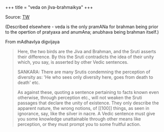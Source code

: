 +++
title = "veda on jIva-brahmaikya"
+++

Source: [TW](https://www.youtube.com/watch?v=GOGDiKbYm4Y)

(Described elsewhere - veda is the only pramANa for brahman being prior to the opertion of pratyaxa and anumAna; anubhava being brahman itself.)

From mAdhavIya digvijaya

> Here, the two birds are the Jiva and Brahman, and the Sruti asserts their difference. By this the Sruti contradicts the idea of their unity which, you say, is asserted by other Vedic sentences.
>
> SANKARA: There are many Srutis condemning the perception of diversity as: 'He who sees only diversity here, goes from death to death' etc. 
> 
> As against these, quoting a sentence pertaining to facts known even otherwise, through perception etc., will not weaken the Sruti passages that declare the unity of existence. They only describe the apparent nature, the wrong notions, of   [[100]] things, as seen in ignorance, say, like the silver in nacre. A Vedic sentence must give you some knowledge unattainable through other means like perception, or they must prompt you to some fruitful action.
